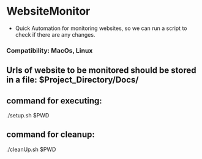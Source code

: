# WebsiteMonitor

* Quick Automation for monitoring websites, so we can run a script to check if there are any changes.


### Compatibility: MacOs, Linux

## Urls of website to be monitored should be stored in a file: $Project_Directory/Docs/ 

## command for executing:
./setup.sh $PWD

## command for cleanup:
./cleanUp.sh $PWD
